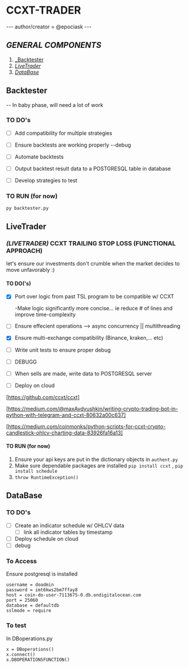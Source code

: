 # CCXT-TRADER

--- author/creator =  @epociask --- 

## ***GENERAL COMPONENTS***
1. [_Backtester ](#Backtester)
2. [_LiveTrader_](#LiveTrader)
3. [_DataBase_](#DataBase)


## Backtester 
-- In baby phase, will need a lot of work 
### TO DO's
- [ ] Add compatibility for multiple strategies
- [ ] Ensure backtests are working properly --debug
- [ ] Automate backtests 
- [ ] Output backtest result data to a POSTGRESQL table in database 
- [ ] Develop strategies to test 


### TO RUN (for now)
``py backtester.py``


## LiveTrader
###  *(LIVETRADER)* CCXT TRAILING STOP LOSS (FUNCTIONAL APPROACH)
let's ensure our investments don't crumble when the market decides to move unfavorably :)

#### TO DO('s)
- [X] Port over logic from past TSL program to be compatible w/ CCXT

    -Make logic significantly more concise... ie reduce # of lines and improve time-complexity 
- [ ] Ensure effecient operations --> async concurrency || multithreading 
- [X] Ensure multi-exchange compatibility (Binance, kraken,... etc)
- [ ] Write unit tests to ensure proper debug
 - [ ] DEBUGG 
- [ ] When sells are made, write data to POSTGRESQL server
- [ ] Deploy on cloud


[https://github.com/ccxt/ccxt]

[https://medium.com/@maxAvdyushkin/writing-crypto-trading-bot-in-python-with-telegram-and-ccxt-80632a00c637]

[https://medium.com/coinmonks/python-scripts-for-ccxt-crypto-candlestick-ohlcv-charting-data-83926fa16a13]


#### TO RUN (for now)
1. Ensure your api keys are put in the dictionary objects in ` authent.py `
2. Make sure dependable packages are installed ` pip install ccxt ` , ` pip install schedule ` 
3. ``throw RuntimeException()``

## DataBase

### TO DO's
- [ ]  Create an indicator schedule w/ OHLCV data
    - [ ] link all indicator tables by timestamp 
- [ ] Deploy schedule on cloud
- [ ] debug

### To Access
Ensure postgresql is installed 
```
username = doadmin
password = imt6kws2bm7ffay8
host = coin-do-user-7113675-0.db.ondigitalocean.com
port = 25060
database = defaultdb
sslmode = require  

```

### To test
In DBoperations.py
```
x = DBoperations()
x.connect()   
x.DBOPERATIONSFUNCTION()
```
